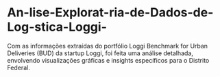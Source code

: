 # An-lise-Explorat-ria-de-Dados-de-Log-stica-Loggi-
Com as informações extraídas do portfólio Loggi Benchmark for Urban Deliveries (BUD) da startup Loggi, foi feita uma análise detalhada, envolvendo visualizações gráficas e insights específicos para o Distrito Federal.
